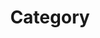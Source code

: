 ---
title: Category
layout: categories
permalink: categories
author_profile: true
sidebar_main : true
---